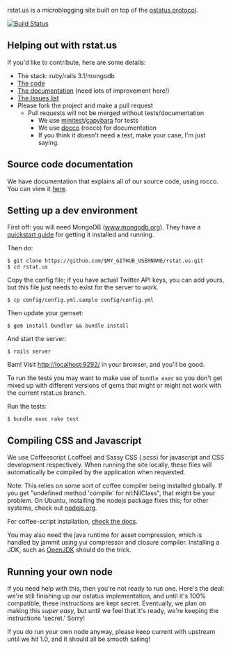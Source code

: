 rstat.us is a microblogging site built on top of the [ostatus
protocol](http://status.net/wiki/OStatus).

[![Build Status](https://secure.travis-ci.org/hotsh/rstat.us.png)](http://travis-ci.org/hotsh/rstat.us)

Helping out with rstat.us
-------------------------

If you'd like to contribute, here are some details:

- The stack: ruby/rails 3.1/mongodb
- [The code][code]
- [The documentation][docs] (need lots of improvement here!)
- [The Issues list][issues]
- Please fork the project and make a pull request
  - Pull requests will not be merged without tests/documentation
    - We use [minitest][minitest]/[capybara][capy] for tests
    - We use [docco][docco] (rocco) for documentation
    - If you think it doesn't need a test, make your case, I'm just saying.

[code]: http://github.com/hotsh/rstat.us
[docs]: http://hotsh.github.com/rstat.us/
[issues]: http://github.com/hotsh/rstat.us/issues
[minitest]: https://github.com/seattlerb/minitest
[capy]: https://github.com/jnicklas/capybara
[docco]: https://github.com/jashkenas/docco

Source code documentation
-------------------------

We have documentation that explains all of our source code, using rocco.
You can view it [here](http://hotsh.github.com/rstat.us/rstatus.html).


Setting up a dev environment
----------------------------

First off: you will need MongoDB (www.mongodb.org).  They have a [quickstart
guide][mongo-quickstart] for getting it installed and running.

Then do:

    $ git clone https://github.com/$MY_GITHUB_USERNAME/rstat.us.git
    $ cd rstat.us

Copy the config file; if you have actual Twitter API keys, you can add yours,
but this file just needs to exist for the server to work.

    $ cp config/config.yml.sample config/config.yml

Then update your gemset:

    $ gem install bundler && bundle install

And start the server:

    $ rails server

Bam! Visit <http://localhost:9292/> in your browser, and you'll be good.

To run the tests you may want to make use of `bundle exec` so you don't get
mixed up with different versions of gems that might or might not work with
the current rstat.us branch.

Run the tests:

    $ bundle exec rake test

[mongo-quickstart]: http://www.mongodb.org/display/DOCS/Quickstart

Compiling CSS and Javascript
----------------------------

We use Coffeescript (.coffee) and Sassy CSS (.scss) for javascript and CSS
development respectively. When running the site locally, these files will
automatically be compiled by the application when requested.

Note: This relies on some sort of coffee compiler being installed globally. If
you get "undefined method 'compile' for nil:NilClass", that might be your
problem. On Ubuntu, installing the nodejs package fixes this; for other
systems, check out [nodejs.org][node].

For coffee-script installation, [check the docs][coffee-install].

You may also need the java runtime for asset compression, which is handled by
jammit using yui compressor and closure compiler. Installing a JDK, such as
[OpenJDK][openjdk] should do the trick.

[node]: http://nodejs.org
[coffee-install]: http://jashkenas.github.com/coffee-script/#installation
[openjdk]: http://openjdk.java.net/

Running your own node
---------------------

If you need help with this, then you're not ready to run one.
Here's the deal: we're still finishing up our ostatus implementation,
and until it's 100% compatible, these instructions are kept secret.
Eventually, we plan on making this _super easy_, but until we feel that
it's ready, we're keeping the instructions 'secret.' Sorry!

If you do run your own node anyway, please keep current with upstream
until we hit 1.0, and it should all be smooth sailing!
